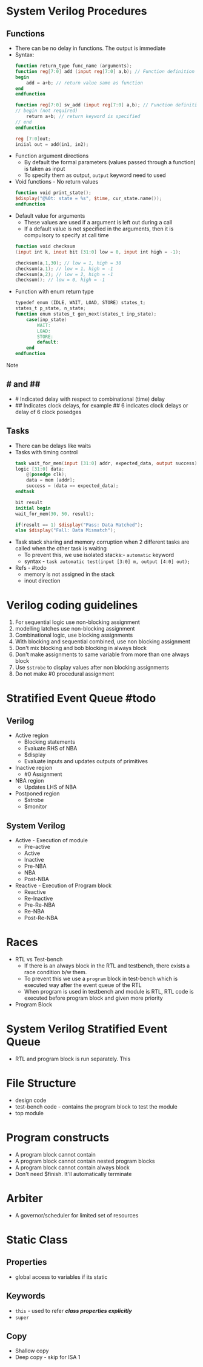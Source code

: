 # System Verilog Procedures
## Functions 
- There can be no delay in functions. The output is immediate
- Syntax:
	```verilog
	function return_type func_name (arguments);
	function reg[7:0] add (input reg[7:0] a,b); // Function definition
	begin
		add = a+b; // return value same as function
	end
	endfunction
	
	function reg[7:0] sv_add (input reg[7:0] a,b); // Function definition
	// begin (not required)
		return a+b; // return keyword is specified
	// end
	endfunction
	
	reg [7:0]out;
	iniial out = add(in1, in2);
	```
- Function argument directions
	- By default the formal parameters (values passed through a function) is taken as input
	- To specify them as output, `output` keyword need to used
- Void functions - No return values
	```verilog
	function void print_state();
	$display("@%0t: state = %s", $time, cur_state.name());
	endfunction
	```
- Default value for arguments
	- These values are used if a argument is left out during a call
	- If a default value is not specified in the arguments, then it is compulsory to specify at call time
	```verilog
	function void checksum 
	(input int k, inout bit [31:0] low = 0, input int high = -1);
	
	checksum(a,1,30); // low = 1, high = 30 
	checksum(a,1); // low = 1, high = -1
	checksum(a,2); // low = 2, high = -1
	checksum(); // low = 0, high = -1
	```
- Function with enum return type
	```verilog
	typedef enum (IDLE, WAIT, LOAD, STORE) states_t;
	states_t p_state, n_state;
	function enum states_t gen_next(states_t inp_state);
		case(inp_state)
			WAIT:
			LOAD:
			STORE:
			default:
		end
	endfunction
	
	```

> [!Note]
> **# and ##**
> ---
> - \# Indicated delay with respect to combinational (time) delay 
> - \#\# Indicates clock delays, for example \#\# 6 indicates clock delays or delay of 6 clock posedges
## Tasks
- There can be delays like waits
- Tasks with timing control
	```verilog
	task wait_for_mem(input [31:0] addr, expected_data, output success)
	logic [31:0] data;
		@(posedge clk);
		data = mem [addr];
		success = (data == expected_data);
	endtask
	
	bit result 
	initial begin
	wait_for_mem(30, 50, result);
	
	if(result == 1) $display("Pass: Data Matched");
	else $display("Fall: Data Mismatch");
	```
- Task stack sharing and memory corruption when 2 different tasks are called when the other task is waiting
	- To prevent this, we use isolated stacks:- `automatic` keyword
	- syntax - `task automatic test(input [3:0] m, output [4:0] out);`
- Refs - #todo 
	- memory is not assigned in the stack
	- inout direction

# Verilog coding guidelines
1. For sequential logic use non-blocking assignment
2. modelling latches use non-blocking assignment
3. Combinational logic, use blocking assignments
4. With blocking and sequential combined, use non blocking assignment
5. Don't mix blocking and bob blocking in always block
6. Don't make assignments to same variable from more than one always block
7. Use `$strobe` to display values after non blocking assignments
8. Do not make #0 procedural assignment
# Stratified Event Queue #todo 
## Verilog
- Active region
	- Blocking statements
	- Evaluate RHS of NBA
	- $display
	- Evaluate inputs and updates outputs of primitives
- Inactive region
	- #0 Assignment
- NBA region
	- Updates LHS of NBA
- Postponed region
	- $strobe
	- $monitor
## System Verilog
- Active - Execution of module
	- Pre-active
	- Active
	- Inactive
	- Pre-NBA
	- NBA
	- Post-NBA
- Reactive - Execution of Program block
	- Reactive
	- Re-Inactive
	- Pre-Re-NBA
	- Re-NBA
	- Post-Re-NBA
# Races
- RTL vs Test-bench
	- If there is an always block in the RTL and testbench, there exists a race condition b/w them. 
	- To prevent this we use a `program` block in test-bench which is executed way after the event queue of the RTL
	- When program is used in testbench and module is RTL, RTL code is executed before program block and given more priority
- Program Block
# System Verilog Stratified Event Queue
- RTL and program block is run separately. This 
# File Structure 
- design code
- test-bench code - contains the program block to test the module
- top module
# Program constructs 
- A program block cannot contain 
- A program block cannot contain nested program blocks
- A program block cannot contain always block
- Don't need $finish. It'll automatically terminate

# Arbiter 
- A governor/scheduler for limited set of resources
# Static Class
## Properties
- global access to variables if its static
## Keywords
- `this` - used to refer ***class properties explicitly***
- `super`
## Copy
- Shallow copy
- Deep copy - skip for ISA 1
